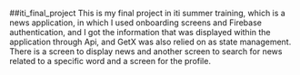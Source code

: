 ##iti_final_project
This is my final project in iti summer training, 
which is a news application, in which I used onboarding screens and Firebase authentication,
and I got the information that was displayed within the application through Api,
and GetX was also relied on as state management. 
There is a screen to display news and another screen to search for news related to a specific word and a screen for the profile.
